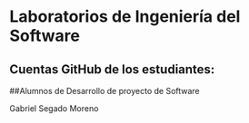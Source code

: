 # Laboratorios de Ingeniería del Software
## Cuentas GitHub de los estudiantes:
<!-- Grupo 1: fjavier-fernandez y Carlos-Gonzalez-Cortado

Grupo 2: raulmateo

Grupo 3:javier5598, Arendar (Gabriel Segado Moreno)

Grupo 4: TxentxoGM (Vicente Gálvez Martínez)

Grupo 5: franmolina-77

Grupo 6: fjavierms, VictorRuiz26, JoseGG5 (Jose Antonio García Gambín)

Grupo 8: JoseTomasUPCT y Felipin2204

Grupo 10: Kilutero (Fº Javier Sarabia Andreo)

Grupo 11: evamariahg, MiriamRiouch y ppinneapple (Mercedes Navarro Martínez)

Grupo 12: Alesx13, Alexcz21, albertlpz y Roberto9997

Grupo 13: vgroking, fkaracic, markovic-jelena, lucija1 -->

##Alumnos de Desarrollo de proyecto de Software

Gabriel Segado Moreno